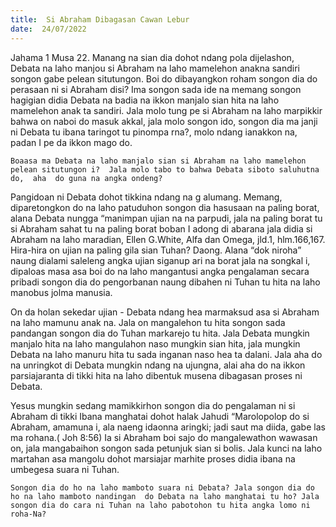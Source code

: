 ```yaml
---
title:  Si Abraham Dibagasan Cawan Lebur
date:  24/07/2022
---
```


Jahama 1 Musa  22.  Manang na sian dia dohot  ndang   pola dijelashon, Debata na laho manjou  si  Abraham  na  laho  mamelehon  anakna  sandiri  songon  gabe  pelean situtungon. Boi do dibayangkon  roham  songon dia do perasaan  ni si Abraham disi? Ima songon  sada  ide na memang  songon  hagigian  didia Debata na badia na ikkon  manjalo sian hita na laho mamelehon  anak ta sandiri.  Jala molo tung  pe si Abraham  na  laho  marpikkir  bahwa  on naboi  do  masuk akkal,  jala molo songon  ido, songon  dia ma janji  ni  Debata tu  ibana  taringot  tu  pinompa rna?, molo ndang  ianakkon na, padan  I pe da ikkon  mago do.

`Boaasa ma Debata na laho manjalo sian si Abraham na laho mamelehon  pelean situtungon i?  Jala molo tabo to bahwa Debata siboto saluhutna do,  aha  do guna na angka ondeng?`

Pangidoan   ni  Debata dohot  tikkina  ndang   na g alumang.  Memang, diparetongkon  do  na  laho  patuduhon songon dia hasusaan  na paling  borat, alana  Debata  nungga “manimpan ujian  na na parpudi, jala na paling  borat  tu si Abraham sahat  tu na paling borat boban I adong di abarana jala didia si Abraham na laho maradian, Ellen G.White, Alfa dan Omega, jld.1, hlm.166,167. Hira-hira on ujian na  paling  gila  sian Tuhan?  Daong.  Alana “dok niroha” naung  dialami  saleleng  angka  ujian  siganup  ari  na borat  jala  na songkal  i, dipaloas  masa  asa boi do na laho  mangantusi  angka  pengalaman  secara pribadi  songon  dia do pengorbanan  naung dibahen  ni  Tuhan  tu  hita na laho  manobus  jolma  manusia.

On da holan sekedar ujian - Debata ndang  hea marmaksud asa si Abraham na laho mamunu  anak na.  Jala on  mangalehon  tu  hita  songon  sada  pandangan  songon  dia do Tuhan markarejo  tu  hita.  Jala  Debata  mungkin  manjalo  hita  na laho  mangulahon  naso mungkin sian  hita,  jala mungkin Debata na laho manuru hita tu sada  inganan  naso hea ta dalani.  Jala aha do na unringkot  di  Debata  mungkin  ndang  na ujungna, alai aha do na ikkon  parsiajaranta di tikki hita na laho dibentuk musena dibagasan  proses  ni Debata.

Yesus  mungkin sedang  mamikkirhon  songon dia do pengalaman ni si Abraham di tikki Ibana manghatai dohot halak Jahudi “Marolopolop do si Abraham, amamuna i, ala naeng idaonna  aringki; jadi  saut  ma diida, gabe  las ma rohana.( Joh 8:56) Ia  si Abraham  boi  sajo do mangalewathon  wawasan  on,  jala  mangabaihon  songon  sada petunjuk sian si bolis. Jala kunci na laho martahan  asa  mangolu  dohot  marsiajar  marhite  proses  didia ibana  na umbegesa suara ni Tuhan.

`Songon dia do ho na laho mamboto suara ni Debata? Jala songon dia do ho na laho mamboto nandingan  do Debata na laho manghatai tu ho? Jala songon dia do cara ni Tuhan na laho pabotohon tu hita angka lomo ni roha-Na?`